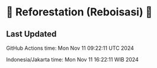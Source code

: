 
# 🌳 Reforestation (Reboisasi) 🌲

## Last Updated

GitHub Actions time: Mon Nov 11 09:22:11 UTC 2024

Indonesia/Jakarta time: Mon Nov 11 16:22:11 WIB 2024
